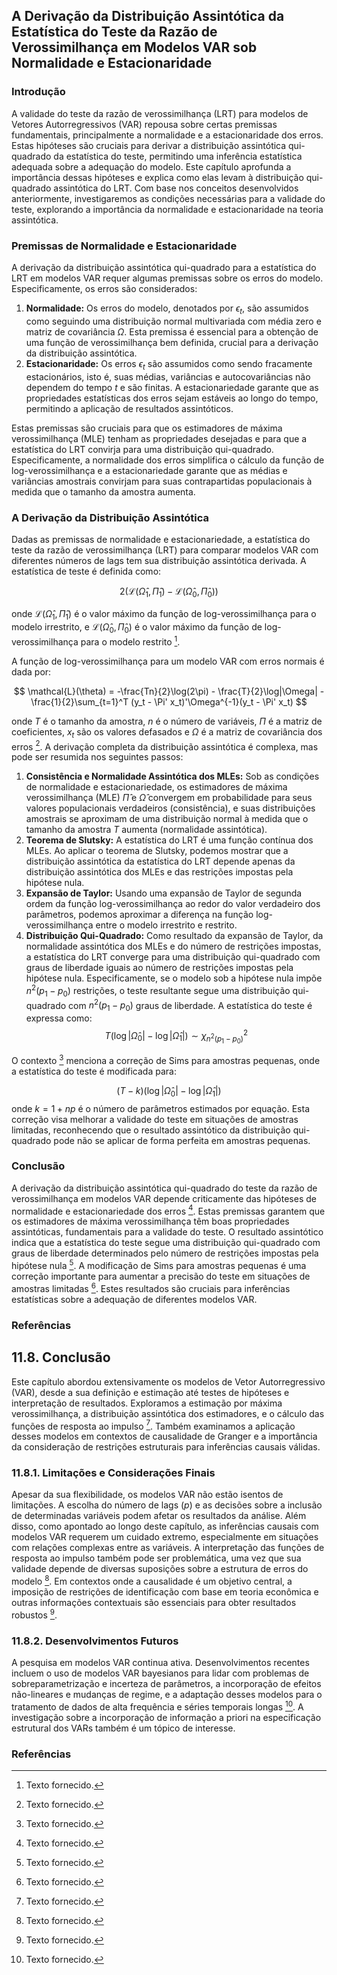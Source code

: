 ## A Derivação da Distribuição Assintótica da Estatística do Teste da Razão de Verossimilhança em Modelos VAR sob Normalidade e Estacionaridade

### Introdução
A validade do teste da razão de verossimilhança (LRT) para modelos de Vetores Autorregressivos (VAR) repousa sobre certas premissas fundamentais, principalmente a normalidade e a estacionaridade dos erros. Estas hipóteses são cruciais para derivar a distribuição assintótica qui-quadrado da estatística do teste, permitindo uma inferência estatística adequada sobre a adequação do modelo. Este capítulo aprofunda a importância dessas hipóteses e explica como elas levam à distribuição qui-quadrado assintótica do LRT. Com base nos conceitos desenvolvidos anteriormente, investigaremos as condições necessárias para a validade do teste, explorando a importância da normalidade e estacionaridade na teoria assintótica.

### Premissas de Normalidade e Estacionaridade
A derivação da distribuição assintótica qui-quadrado para a estatística do LRT em modelos VAR requer algumas premissas sobre os erros do modelo. Especificamente, os erros são considerados:

1. **Normalidade:** Os erros do modelo, denotados por $\epsilon_t$, são assumidos como seguindo uma distribuição normal multivariada com média zero e matriz de covariância $\Omega$. Esta premissa é essencial para a obtenção de uma função de verossimilhança bem definida, crucial para a derivação da distribuição assintótica.
2.  **Estacionaridade:** Os erros $\epsilon_t$ são assumidos como sendo fracamente estacionários, isto é, suas médias, variâncias e autocovariâncias não dependem do tempo $t$ e são finitas. A estacionariedade garante que as propriedades estatísticas dos erros sejam estáveis ao longo do tempo, permitindo a aplicação de resultados assintóticos.

Estas premissas são cruciais para que os estimadores de máxima verossimilhança (MLE) tenham as propriedades desejadas e para que a estatística do LRT convirja para uma distribuição qui-quadrado. Especificamente, a normalidade dos erros simplifica o cálculo da função de log-verossimilhança e a estacionariedade garante que as médias e variâncias amostrais convirjam para suas contrapartidas populacionais à medida que o tamanho da amostra aumenta.

### A Derivação da Distribuição Assintótica

Dadas as premissas de normalidade e estacionariedade, a estatística do teste da razão de verossimilhança (LRT) para comparar modelos VAR com diferentes números de lags tem sua distribuição assintótica derivada. A estatística de teste é definida como:

$$
2(\mathcal{L}(\hat{\Omega}_1, \hat{\Pi}_1) - \mathcal{L}(\hat{\Omega}_0, \hat{\Pi}_0))
$$

onde $\mathcal{L}(\hat{\Omega}_1, \hat{\Pi}_1)$ é o valor máximo da função de log-verossimilhança para o modelo irrestrito, e $\mathcal{L}(\hat{\Omega}_0, \hat{\Pi}_0)$ é o valor máximo da função de log-verossimilhança para o modelo restrito [^1].

A função de log-verossimilhança para um modelo VAR com erros normais é dada por:

$$
\mathcal{L}(\theta) = -\frac{Tn}{2}\log(2\pi) - \frac{T}{2}\log|\Omega| - \frac{1}{2}\sum_{t=1}^T (y_t - \Pi' x_t)'\Omega^{-1}(y_t - \Pi' x_t)
$$

onde $T$ é o tamanho da amostra, $n$ é o número de variáveis, $\Pi$ é a matriz de coeficientes, $x_t$ são os valores defasados e $\Omega$ é a matriz de covariância dos erros [^1]. A derivação completa da distribuição assintótica é complexa, mas pode ser resumida nos seguintes passos:
1.  **Consistência e Normalidade Assintótica dos MLEs:** Sob as condições de normalidade e estacionariedade, os estimadores de máxima verossimilhança (MLE) $\hat{\Pi}$ e $\hat{\Omega}$ convergem em probabilidade para seus valores populacionais verdadeiros (consistência), e suas distribuições amostrais se aproximam de uma distribuição normal à medida que o tamanho da amostra $T$ aumenta (normalidade assintótica).
2.  **Teorema de Slutsky:** A estatística do LRT é uma função contínua dos MLEs. Ao aplicar o teorema de Slutsky, podemos mostrar que a distribuição assintótica da estatística do LRT depende apenas da distribuição assintótica dos MLEs e das restrições impostas pela hipótese nula.
3. **Expansão de Taylor:** Usando uma expansão de Taylor de segunda ordem da função log-verossimilhança ao redor do valor verdadeiro dos parâmetros, podemos aproximar a diferença na função log-verossimilhança entre o modelo irrestrito e restrito.
4. **Distribuição Qui-Quadrado:** Como resultado da expansão de Taylor, da normalidade assintótica dos MLEs e do número de restrições impostas, a estatística do LRT converge para uma distribuição qui-quadrado com graus de liberdade iguais ao número de restrições impostas pela hipótese nula. Especificamente, se o modelo sob a hipótese nula impõe $n^2(p_1 - p_0)$ restrições, o teste resultante segue uma distribuição qui-quadrado com $n^2(p_1 - p_0)$ graus de liberdade. A estatística do teste é expressa como:
$$
T(\log|\hat{\Omega}_0| - \log|\hat{\Omega}_1|) \sim \chi^2_{n^2(p_1 - p_0)}
$$

O contexto [^1] menciona a correção de Sims para amostras pequenas, onde a estatística do teste é modificada para:

$$
(T - k)(\log|\hat{\Omega}_0| - \log|\hat{\Omega}_1|)
$$
onde $k = 1 + np$ é o número de parâmetros estimados por equação. Esta correção visa melhorar a validade do teste em situações de amostras limitadas, reconhecendo que o resultado assintótico da distribuição qui-quadrado pode não se aplicar de forma perfeita em amostras pequenas.

### Conclusão
A derivação da distribuição assintótica qui-quadrado do teste da razão de verossimilhança em modelos VAR depende criticamente das hipóteses de normalidade e estacionariedade dos erros [^1]. Estas premissas garantem que os estimadores de máxima verossimilhança têm boas propriedades assintóticas, fundamentais para a validade do teste. O resultado assintótico indica que a estatística do teste segue uma distribuição qui-quadrado com graus de liberdade determinados pelo número de restrições impostas pela hipótese nula [^1]. A modificação de Sims para amostras pequenas é uma correção importante para aumentar a precisão do teste em situações de amostras limitadas [^1]. Estes resultados são cruciais para inferências estatísticas sobre a adequação de diferentes modelos VAR.

### Referências
[^1]: Texto fornecido.
## 11.8. Conclusão

Este capítulo abordou extensivamente os modelos de Vetor Autorregressivo (VAR), desde a sua definição e estimação até testes de hipóteses e interpretação de resultados. Exploramos a estimação por máxima verossimilhança, a distribuição assintótica dos estimadores, e o cálculo das funções de resposta ao impulso [^1]. Também examinamos a aplicação desses modelos em contextos de causalidade de Granger e a importância da consideração de restrições estruturais para inferências causais válidas.

### 11.8.1. Limitações e Considerações Finais

Apesar da sua flexibilidade, os modelos VAR não estão isentos de limitações. A escolha do número de lags ($p$) e as decisões sobre a inclusão de determinadas variáveis podem afetar os resultados da análise. Além disso, como apontado ao longo deste capítulo, as inferências causais com modelos VAR requerem um cuidado extremo, especialmente em situações com relações complexas entre as variáveis. A interpretação das funções de resposta ao impulso também pode ser problemática, uma vez que sua validade depende de diversas suposições sobre a estrutura de erros do modelo [^1]. Em contextos onde a causalidade é um objetivo central, a imposição de restrições de identificação com base em teoria econômica e outras informações contextuais são essenciais para obter resultados robustos [^1].

### 11.8.2. Desenvolvimentos Futuros

A pesquisa em modelos VAR continua ativa. Desenvolvimentos recentes incluem o uso de modelos VAR bayesianos para lidar com problemas de sobreparametrização e incerteza de parâmetros, a incorporação de efeitos não-lineares e mudanças de regime, e a adaptação desses modelos para o tratamento de dados de alta frequência e séries temporais longas [^1]. A investigação sobre a incorporação de informação a priori na especificação estrutural dos VARs também é um tópico de interesse.

### Referências
[^1]: Texto fornecido.
<!-- END -->
